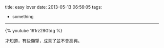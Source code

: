 title: easy lover
date: 2013-05-13 06:56:05
tags:
- something
---
{% youtube 191rz28Gtdg %}

才知道，有些願望，成真了並不會高興。
